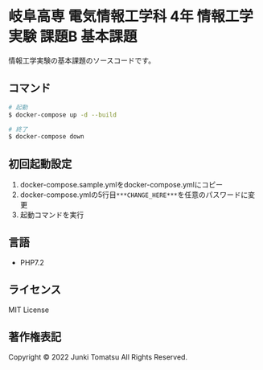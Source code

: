 # 岐阜高専 電気情報工学科 4年 情報工学実験 課題B 基本課題
情報工学実験の基本課題のソースコードです。

## コマンド
```bash
# 起動
$ docker-compose up -d --build

# 終了
$ docker-compose down
```

## 初回起動設定
1. docker-compose.sample.ymlをdocker-compose.ymlにコピー
1. docker-compose.ymlの5行目`***CHANGE_HERE***`を任意のパスワードに変更
1. 起動コマンドを実行

## 言語
- PHP7.2

## ライセンス
MIT License

## 著作権表記
Copyright &copy; 2022 Junki Tomatsu All Rights Reserved.
